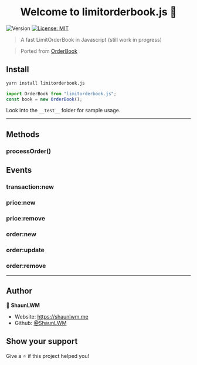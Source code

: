 <h1 align="center">Welcome to limitorderbook.js 👋</h1>
<p>
  <img alt="Version" src="https://img.shields.io/badge/version-0.0.1--alpha.1-blue.svg?cacheSeconds=2592000" />
  <a href="#" target="_blank">
    <img alt="License: MIT" src="https://img.shields.io/badge/License-MIT-yellow.svg" />
  </a>
</p>

> A fast LimitOrderBook in Javascript (still work in progress)

> Ported from [OrderBook](https://github.com/dyn4mik3/OrderBook)

## Install

```sh
yarn install limitorderbook.js
```

```javascript
import OrderBook from "limitorderbook.js";
const book = new OrderBook();
```

Look into the `__test__` folder for sample usage.

---

## Methods

### processOrder()

## Events

### transaction:new

### price:new

### price:remove

### order:new

### order:update

### order:remove

---

## Author

👤 **ShaunLWM**

- Website: https://shaunlwm.me
- Github: [@ShaunLWM](https://github.com/ShaunLWM)

## Show your support

Give a ⭐️ if this project helped you!
